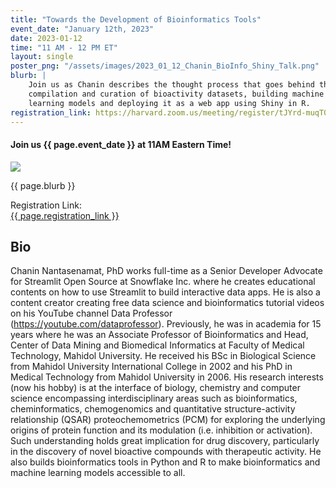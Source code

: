 ```yaml
---
title: "Towards the Development of Bioinformatics Tools"
event_date: "January 12th, 2023"
date: 2023-01-12
time: "11 AM - 12 PM ET"
layout: single
poster_png: "/assets/images/2023_01_12_Chanin_BioInfo_Shiny_Talk.png"
blurb: |
    Join us as Chanin describes the thought process that goes behind the
    compilation and curation of bioactivity datasets, building machine
    learning models and deploying it as a web app using Shiny in R.
registration_link: https://harvard.zoom.us/meeting/register/tJYrd-muqT0rGNwxrxKqNwZbo6NPCX3YndfT
---
```


#### Join us {{ page.event_date }} at 11AM Eastern Time!

<a href="{{ page.registration_link }}"><img src="{{ page.poster_png }}"></a>

<p>{{ page.blurb }}</p>

Registration Link: <br>
<a href="{{ page.registration_link }}">
{{ page.registration_link }}
</a>

## Bio 

Chanin Nantasenamat, PhD works full-time as a Senior Developer Advocate for
Streamlit Open Source at Snowflake Inc. where he creates educational contents
on how to use Streamlit to build interactive data apps. He is also a content
creator creating free data science and bioinformatics tutorial videos on his
YouTube channel Data Professor (<https://youtube.com/dataprofessor>).
Previously, he was in academia for 15 years where he was an Associate Professor
of Bioinformatics and Head, Center of Data Mining and Biomedical Informatics at
Faculty of Medical Technology, Mahidol University. He received his BSc in
Biological Science from Mahidol University International College in 2002 and
his PhD in Medical Technology from Mahidol University in 2006. His research
interests (now his hobby) is at the interface of biology, chemistry and
computer science encompassing interdisciplinary areas such as bioinformatics,
cheminformatics, chemogenomics and quantitative structure-activity relationship
(QSAR) proteochemometrics (PCM) for exploring the underlying origins of protein
function and its modulation (i.e. inhibition or activation). Such understanding
holds great implication for drug discovery, particularly in the discovery of
novel bioactive compounds with therapeutic activity. He also builds
bioinformatics tools in Python and R to make bioinformatics and machine
learning models accessible to all.
